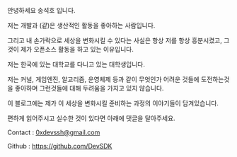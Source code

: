 
안녕하세요 송석호 입니다.

저는 개발과 (같)은 생산적인 활동을 좋아하는 사람입니다.

그리고 내 손가락으로 세상을 변화시킬 수 있다는 사실은 항상 저를 항상 흥분시켰고,  그것이 제가 오픈소스 활동을 하고 있는 이유입니다.

저는 한국에 있는 대학교를 다니고 있는 대학생입니다.

저는 커널, 게임엔진, 알고리즘, 운영체제 등과 같이 무엇인가 어려운 것들에 도전하는것을 좋아하며 그런것들에 대해 두려움을 가지고 있지 않습니다. 

이 블로그에는 제가 이 세상을 변화시킬 준비하는 과정의 이야기들이 담겨있습니다.

편하게 읽어주시고 실수한 것이 있다면 아래에 댓글을 달아주세요.

Contact  : 0xdevssh@gmail.com

Github   : https://github.com/DevSDK
